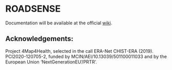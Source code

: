 # ROADSENSE

Documentation will be available at the official [wiki](https://github.com/LinoComesana/FRSim/wiki#forest-road-simulator-frsim).


## Acknowledgements:

Project 4Map4Health, selected in the call ERA-Net CHIST-ERA (2019). PCI2020-120705-2, funded by MCIN/AEI/10.13039/501100011033 and by the European Union ‘NextGenerationEU’/PRTR’.
